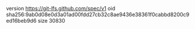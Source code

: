 version https://git-lfs.github.com/spec/v1
oid sha256:9ab0d08e0d3a01ad00fdd27cb32c8ae9436e38361f0cabbd8200c9ed16beb9d6
size 30830
